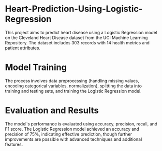 # Heart-Prediction-Using-Logistic-Regression
This project aims to predict heart disease using a Logistic Regression model on the Cleveland Heart Disease dataset from the UCI Machine Learning Repository. The dataset includes 303 records with 14 health metrics and patient attributes.

# Model Training
The process involves data preprocessing (handling missing values, encoding categorical variables, normalization), splitting the data into training and testing sets, and training the Logistic Regression model.

# Evaluation and Results
The model's performance is evaluated using accuracy, precision, recall, and F1 score. The Logistic Regression model achieved an accuracy and precision of 75%, indicating effective prediction, though further improvements are possible with advanced techniques and additional features.
